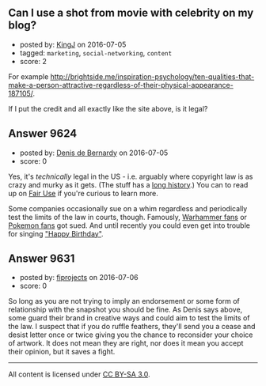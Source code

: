 ## Can I use a shot from movie with celebrity on my blog?

- posted by: [KingJ](https://stackexchange.com/users/8761430/kingj) on 2016-07-05
- tagged: `marketing`, `social-networking`, `content`
- score: 2

For example http://brightside.me/inspiration-psychology/ten-qualities-that-make-a-person-attractive-regardless-of-their-physical-appearance-187105/.

If I put the credit and all exactly like the site above, is  it legal?


## Answer 9624

- posted by: [Denis de Bernardy](https://stackexchange.com/users/182468/denis-de-bernardy) on 2016-07-05
- score: 0

Yes, it's _technically_ legal in the US - i.e. arguably where copyright law is as crazy and murky as it gets. (The stuff has a [long history](http://falkvinge.net/2011/02/01/history-of-copyright-part-1-black-death/).) You can to read up on [Fair Use](https://en.wikipedia.org/wiki/Fair_use) if you're curious to learn more.

Some companies occasionally sue on a whim regardless and periodically test the limits of the law in courts, though. Famously, [Warhammer fans](https://www.techdirt.com/articles/20100510/0043149349.shtml) or [Pokemon fans](http://motherboard.vice.com/read/a-broke-fan-owes-5400-for-trying-to-throw-a-pokemon-themed-party) got sued. And until recently you could even get into trouble for singing ["Happy Birthday"](https://www.theguardian.com/music/2015/dec/10/happy-birthday-to-you-song-public-domain-warner-chappell-relinquish-copyright).


## Answer 9631

- posted by: [fiprojects](https://stackexchange.com/users/5370155/fiprojects) on 2016-07-06
- score: 0

So long as you are not trying to imply an endorsement or some form of relationship with the snapshot you should be fine. As Denis says above, some guard their brand in creative ways and could aim to test the limits of the law. I suspect that if you do ruffle feathers, they'll send you a cease and desist letter once or twice giving you the chance to reconsider your choice of artwork. It does not mean they are right, nor does it mean you accept their opinion, but it saves a fight.



---

All content is licensed under [CC BY-SA 3.0](https://creativecommons.org/licenses/by-sa/3.0/).
